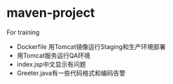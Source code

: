 # maven-project

For training

* Dockerfile 用Tomcat镜像运行Staging和生产环境部署
* 用Tomcat服务运行QA环境
* index.jsp中文显示有问题
* Greeter.java有一些代码格式和编码告警
